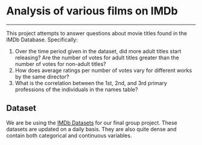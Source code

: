 # Analysis of various films on IMDb
___

This project attempts to answer questions about movie titles found in the IMDb Database. Specifically:

1. Over the time period given in the dataset, did more adult titles start releasing? Are the number of votes for adult titles greater than the number of votes for non-adult titles?
2. How does average ratings per number of votes vary for different works by the same director?
3. What is the correlation between the 1st, 2nd, and 3rd primary professions of the individuals in the names table?


## Dataset
We are be using the [IMDb Datasets](https://www.imdb.com/interfaces/ "IMDb Dataset") for our final group project. These datasets are updated on a daily basis. They are also quite dense and contain both categorical and continuous variables.
